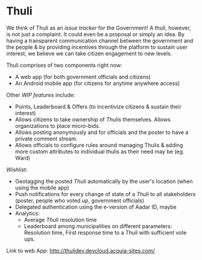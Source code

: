 Thuli
=====

We think of Thuli as an *issue tracker* for the Government! A thuli, however, is not just a complaint. It could even be a proposal or simply an idea. By having a transparent communication channel between the government and the people & by providing incentives through the platform to sustain user interest, we believe we can take citizen engagement to new levels.

Thuli comprises of two components right now:
  - A web app (for both government officials and citizens)
  - An Android mobile app (for citizens for anytime anywhere access)

Other *WIP features* include:
  - Points, Leaderboard & Offers (to incentivize citizens & sustain their interest)
  - Allows citizens to take ownership of *Thulis* themselves. Allows organizations to place micro-bids.
  - Allows posting anonymously and for officials and the poster to have a private comment stream.
  - Allows officials to configure rules around managing Thulis & adding more custom attributes to individual thulis as their need may be (eg. Ward)

*Wishlist*:
  - Geotagging the posted *Thuli* automatically by the user's location (when using the mobile app)
  - Push notifications for every change of state of a *Thuli* to all stakeholders (poster, people who voted up, government officials)
  - Delegated authentication using the e-version of Aadar ID, maybe
  - Analytics:
    - Average *Thuli* resolution time
    - Leaderboard among municipalities on different parameters: Resolution time, First response time to a *Thuli* with sufficient vote ups.

Link to web App:
http://thulidev.devcloud.acquia-sites.com/
